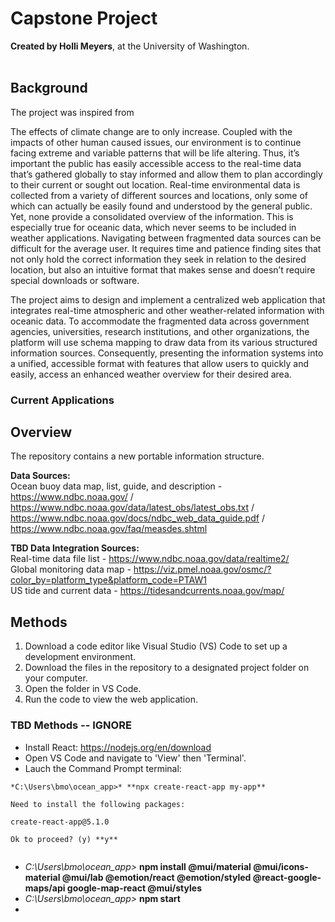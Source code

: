 # Capstone Project
**Created by Holli Meyers**, at the University of Washington. <br/><br/>

## Background
The project was inspired from 

The effects of climate change are to only increase. Coupled with the impacts of other human caused issues, our environment is to continue facing extreme and variable patterns that will be life altering. Thus, it’s important the public has easily accessible access to the real-time data that’s gathered globally to stay informed and allow them to plan accordingly to their current or sought out location.
Real-time environmental data is collected from a variety of different sources and locations, only some of which can actually be easily found and understood by the general public. Yet, none provide a consolidated overview of the information. This is especially true for oceanic data, which never seems to be included in weather applications. Navigating between fragmented data sources can be difficult for the average user. It requires time and patience finding sites that not only hold the correct information they seek in relation to the desired location, but also an intuitive format that makes sense and doesn’t require special downloads or software.

The project aims to design and implement a centralized web application that integrates real-time atmospheric and other weather-related information with oceanic data. To accommodate the fragmented data across government agencies, universities, research institutions, and other organizations, the platform will use schema mapping to draw data from its various structured information sources. Consequently, presenting the information systems into a unified, accessible format with features that allow users to quickly and easily, access an enhanced weather overview for their desired area.

### Current Applications


## Overview
The repository contains a new portable information structure. <br/>

**Data Sources:** <br/>
Ocean buoy data map, list, guide, and description - https://www.ndbc.noaa.gov/ / https://www.ndbc.noaa.gov/data/latest_obs/latest_obs.txt / https://www.ndbc.noaa.gov/docs/ndbc_web_data_guide.pdf / https://www.ndbc.noaa.gov/faq/measdes.shtml <br/>

**TBD Data Integration Sources:** <br/>
Real-time data file list - https://www.ndbc.noaa.gov/data/realtime2/ <br/>
Global monitoring data map - https://viz.pmel.noaa.gov/osmc/?color_by=platform_type&platform_code=PTAW1 <br/>
US tide and current data - https://tidesandcurrents.noaa.gov/map/

## Methods
1. Download a code editor like Visual Studio (VS) Code to set up a development environment.
2. Download the files in the repository to a designated project folder on your computer.
3. Open the folder in VS Code.
4. Run the code to view the web application.

### TBD Methods -- IGNORE
+ Install React: https://nodejs.org/en/download
+ Open VS Code and navigate to 'View' then 'Terminal'.
+ Lauch the Command Prompt terminal:<br/>
<pre><code>*C:\Users\bmo\ocean_app>* **npx create-react-app my-app**<br/>
Need to install the following packages:<br/>
create-react-app@5.1.0<br/>
Ok to proceed? (y) **y**
  </code></pre>
+ *C:\Users\bmo\ocean_app>* **npm install @mui/material @mui/icons-material @mui/lab @emotion/react @emotion/styled @react-google-maps/api google-map-react @mui/styles**
+ *C:\Users\bmo\ocean_app>* **npm start**
+ 
